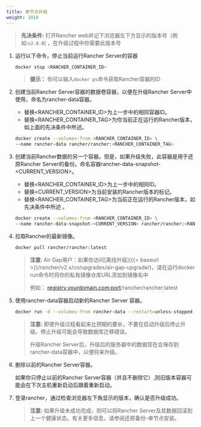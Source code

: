 ```yaml
---
title: 单节点升级
weight: 1010
---
```


>**先决条件:** 打开Rancher web并记下浏览器左下方显示的版本号（例如:`v2.0.0`) ，在升级过程中你需要此版本号

1. 运行以下命令，停止当前运行Rancher Server的容器

      ```bash
      docker stop <RANCHER_CONTAINER_ID>
      ```
      >**提示：** 你可以输入`docker ps`命令获取Rancher容器的ID

2. 创建当前Rancher Server容器的数据卷容器，以便在升级Rancher Server中使用，命名为rancher-data容器。

    - 替换<RANCHER_CONTAINER_ID>为上一步中的相同容器ID。
    - 替换<RANCHER_CONTAINER_TAG>为你当前正在运行的Rancher版本，如上面的先决条件中所述。

    ```bash
    docker create --volumes-from <RANCHER_CONTAINER_ID> \
    --name rancher-data rancher/rancher:<RANCHER_CONTAINER_TAG>
    ```

3. 创建当前Rancher数据的另一个容器。但是，如果升级失败，此容器是用于还原Rancher Server的备份。命名容器rancher-data-snapshot-<CURRENT_VERSION>。

    - 替换<RANCHER_CONTAINER_ID>为上一步中的相同ID。
    - 替换<CURRENT_VERSION>为当前安装的Rancher版本的标记。
    - 替换<RANCHER_CONTAINER_TAG>为当前正在运行的Rancher版本，如先决条件中所述 。

    ```bash
    docker create --volumes-from <RANCHER_CONTAINER_ID> \
    --name rancher-data-snapshot-<CURRENT_VERSION> rancher/rancher:<RANCHER_CONTAINER_TAG>
    ```
4. 拉取Rancher的最新镜像。

      ```bash
      docker pull rancher/rancher:latest
      ```
    >**注意**: Air Gap用户：如果你访问[离线升级]({{< baseurl >}}/rancher/v2.x/cn/upgrades/air-gap-upgrade/)，请在运行docker run命令时将你的私有镜像仓库URL添加到镜像名中
    >
    >例如： <registry.yourdomain.com:port>/rancher/rancher:latest

5. 使用rancher-data容器启动新的Rancher Server 容器。

    ```bash
    docker run -d --volumes-from rancher-data --restart=unless-stopped -p 80:80 -p 443:443 rancher/rancher:latest
    ```

    >**注意:** 即使升级过程看起来比预期的要长，不要在启动升级后停止升级。停止升级可能会导致数据库迁移错误。
    >
    >升级Rancher Server后，升级后的服务器中的数据现在会保存到rancher-data容器中，以便将来升级。

6. 删除以前的Rancher Server容器。

    如果你只停止以前的Rancher Server容器（并且不删除它）,则旧版本容器可能会在下次主机重新启动后跟着重新启动。

7. 登录rancher，通过检查浏览器左下角显示的版本，确认是否升级成功。

    >**注意:** 如果升级未成功完成，则可以将Rancher Server及其数据回滚到上一个健康状态。有关更多信息，请参阅还原备份-单节点安装。